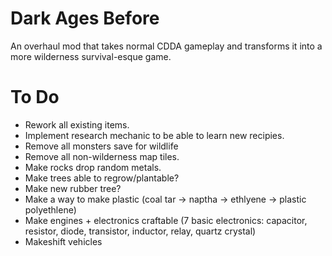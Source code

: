 # Dark Ages Before
An overhaul mod that takes normal CDDA gameplay and transforms it into a more wilderness survival-esque game.

# To Do
 - Rework all existing items.
 - Implement research mechanic to be able to learn new recipies.
 - Remove all monsters save for wildlife
 - Remove all non-wilderness map tiles.
 - Make rocks drop random metals.
 - Make trees able to regrow/plantable?
 - Make new rubber tree?
 - Make a way to make plastic (coal tar -> naptha -> ethlyene -> plastic polyethlene)
 - Make engines + electronics craftable (7 basic electronics: capacitor, resistor, diode, transistor, inductor, relay, quartz crystal)
 - Makeshift vehicles
